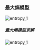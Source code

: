 ### 最大熵模型

![entropy_1](https://github.com/tidalmelon/me/blob/master/img/entropy_1.png)  

##### 最大熵模型求解
![entropy_1](https://github.com/tidalmelon/me/blob/master/img/entropy_2.png)  

